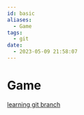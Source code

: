 ```yaml
---
id: basic
aliases:
  - Game
tags:
  - git
date:
  - 2023-05-09 21:58:07
---
```


# Game
[learning git branch](https://learngitbranching.js.org/)

